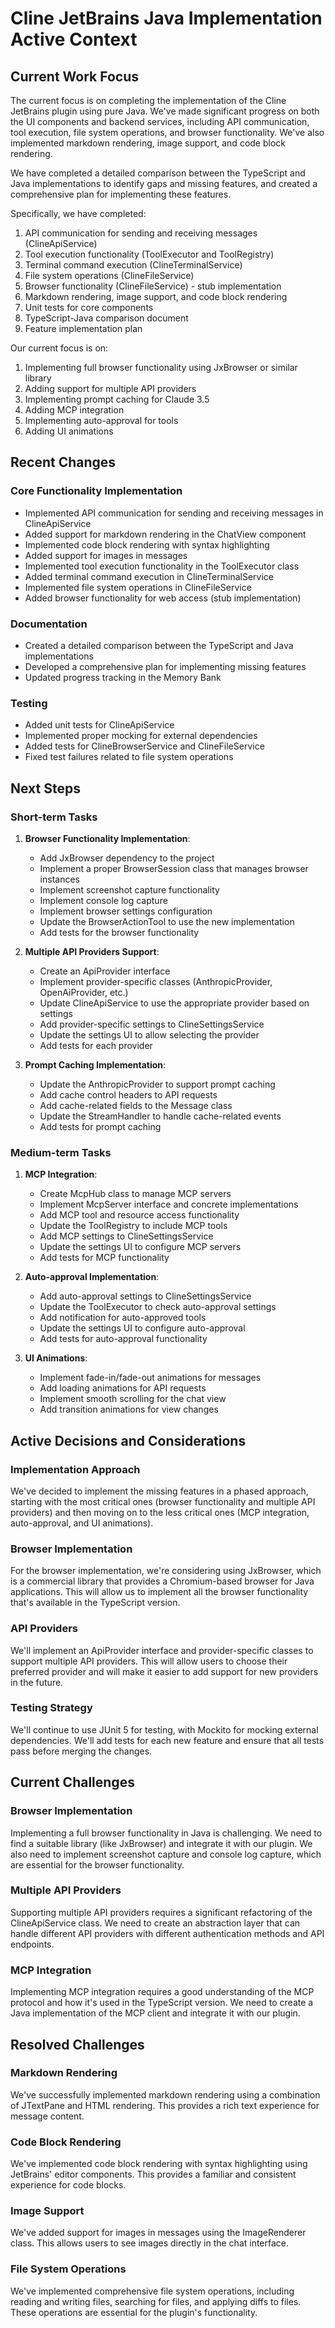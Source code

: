 # Cline JetBrains Java Implementation Active Context

## Current Work Focus
The current focus is on completing the implementation of the Cline JetBrains plugin using pure Java. We've made significant progress on both the UI components and backend services, including API communication, tool execution, file system operations, and browser functionality. We've also implemented markdown rendering, image support, and code block rendering.

We have completed a detailed comparison between the TypeScript and Java implementations to identify gaps and missing features, and created a comprehensive plan for implementing these features.

Specifically, we have completed:
1. API communication for sending and receiving messages (ClineApiService)
2. Tool execution functionality (ToolExecutor and ToolRegistry)
3. Terminal command execution (ClineTerminalService)
4. File system operations (ClineFileService)
5. Browser functionality (ClineFileService) - stub implementation
6. Markdown rendering, image support, and code block rendering
7. Unit tests for core components
8. TypeScript-Java comparison document
9. Feature implementation plan

Our current focus is on:
1. Implementing full browser functionality using JxBrowser or similar library
2. Adding support for multiple API providers
3. Implementing prompt caching for Claude 3.5
4. Adding MCP integration
5. Implementing auto-approval for tools
6. Adding UI animations

## Recent Changes

### Core Functionality Implementation
- Implemented API communication for sending and receiving messages in ClineApiService
- Added support for markdown rendering in the ChatView component
- Implemented code block rendering with syntax highlighting
- Added support for images in messages
- Implemented tool execution functionality in the ToolExecutor class
- Added terminal command execution in ClineTerminalService
- Implemented file system operations in ClineFileService
- Added browser functionality for web access (stub implementation)

### Documentation
- Created a detailed comparison between the TypeScript and Java implementations
- Developed a comprehensive plan for implementing missing features
- Updated progress tracking in the Memory Bank

### Testing
- Added unit tests for ClineApiService
- Implemented proper mocking for external dependencies
- Added tests for ClineBrowserService and ClineFileService
- Fixed test failures related to file system operations

## Next Steps

### Short-term Tasks
1. **Browser Functionality Implementation**:
   - Add JxBrowser dependency to the project
   - Implement a proper BrowserSession class that manages browser instances
   - Implement screenshot capture functionality
   - Implement console log capture
   - Implement browser settings configuration
   - Update the BrowserActionTool to use the new implementation
   - Add tests for the browser functionality

2. **Multiple API Providers Support**:
   - Create an ApiProvider interface
   - Implement provider-specific classes (AnthropicProvider, OpenAiProvider, etc.)
   - Update ClineApiService to use the appropriate provider based on settings
   - Add provider-specific settings to ClineSettingsService
   - Update the settings UI to allow selecting the provider
   - Add tests for each provider

3. **Prompt Caching Implementation**:
   - Update the AnthropicProvider to support prompt caching
   - Add cache control headers to API requests
   - Add cache-related fields to the Message class
   - Update the StreamHandler to handle cache-related events
   - Add tests for prompt caching

### Medium-term Tasks
1. **MCP Integration**:
   - Create McpHub class to manage MCP servers
   - Implement McpServer interface and concrete implementations
   - Add MCP tool and resource access functionality
   - Update the ToolRegistry to include MCP tools
   - Add MCP settings to ClineSettingsService
   - Update the settings UI to configure MCP servers
   - Add tests for MCP functionality

2. **Auto-approval Implementation**:
   - Add auto-approval settings to ClineSettingsService
   - Update the ToolExecutor to check auto-approval settings
   - Add notification for auto-approved tools
   - Update the settings UI to configure auto-approval
   - Add tests for auto-approval functionality

3. **UI Animations**:
   - Implement fade-in/fade-out animations for messages
   - Add loading animations for API requests
   - Implement smooth scrolling for the chat view
   - Add transition animations for view changes

## Active Decisions and Considerations

### Implementation Approach
We've decided to implement the missing features in a phased approach, starting with the most critical ones (browser functionality and multiple API providers) and then moving on to the less critical ones (MCP integration, auto-approval, and UI animations).

### Browser Implementation
For the browser implementation, we're considering using JxBrowser, which is a commercial library that provides a Chromium-based browser for Java applications. This will allow us to implement all the browser functionality that's available in the TypeScript version.

### API Providers
We'll implement an ApiProvider interface and provider-specific classes to support multiple API providers. This will allow users to choose their preferred provider and will make it easier to add support for new providers in the future.

### Testing Strategy
We'll continue to use JUnit 5 for testing, with Mockito for mocking external dependencies. We'll add tests for each new feature and ensure that all tests pass before merging the changes.

## Current Challenges

### Browser Implementation
Implementing a full browser functionality in Java is challenging. We need to find a suitable library (like JxBrowser) and integrate it with our plugin. We also need to implement screenshot capture and console log capture, which are essential for the browser functionality.

### Multiple API Providers
Supporting multiple API providers requires a significant refactoring of the ClineApiService class. We need to create an abstraction layer that can handle different API providers with different authentication methods and API endpoints.

### MCP Integration
Implementing MCP integration requires a good understanding of the MCP protocol and how it's used in the TypeScript version. We need to create a Java implementation of the MCP client and integrate it with our plugin.

## Resolved Challenges

### Markdown Rendering
We've successfully implemented markdown rendering using a combination of JTextPane and HTML rendering. This provides a rich text experience for message content.

### Code Block Rendering
We've implemented code block rendering with syntax highlighting using JetBrains' editor components. This provides a familiar and consistent experience for code blocks.

### Image Support
We've added support for images in messages using the ImageRenderer class. This allows users to see images directly in the chat interface.

### File System Operations
We've implemented comprehensive file system operations, including reading and writing files, searching for files, and applying diffs to files. These operations are essential for the plugin's functionality.